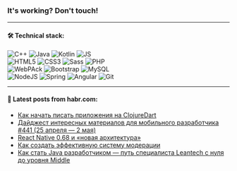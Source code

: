 ### It's working? Don't touch!

---

#### 🛠️ Technical stack:

![C++](https://img.shields.io/badge/C++-informational?logo=c%2B%2B&style=flat&logoColor=white&color=9C033A)
![Java](https://img.shields.io/badge/Java-informational?logo=java&style=flat&logoColor=white&color=007396)
![Kotlin](https://img.shields.io/badge/Kotlin-informational?logo=Kotlin&style=flat&logoColor=white&color=0095D5)
![JS](https://img.shields.io/badge/JS-informational?logo=javaScript&style=flat&logoColor=black&color=F7Df1E) <br>
![HTML5](https://img.shields.io/badge/HTML5-informational?logo=html5&style=flat&logoColor=white&color=E34F26)
![CSS3](https://img.shields.io/badge/CSS3-informational?logo=css3&style=flat&logoColor=white&color=157286)
![Sass](https://img.shields.io/badge/Saas-informational?logo=sass&style=flat&logoColor=white&color=hotpink)
![PHP](https://img.shields.io/badge/PHP-informational?logo=php&style=flat&logoColor=white&color=777BB4) <br>
![WebPAck](https://img.shields.io/badge/WebPack-informational?logo=webPack&style=flat&logoColor=white&color=FF6F00)
![Bootstrap](https://img.shields.io/badge/Bootstrap-informational?logo=Bootstrap&style=flat&logoColor=white&color=7952B3)
![MySQL](https://img.shields.io/badge/MySQL-informational?logo=MySQL&style=flat&logoColor=white&color=00f) <br>
![NodeJS](https://img.shields.io/badge/NodeJS-informational?logo=node.js&style=flat&logoColor=white&color=43853D)
![Spring](https://img.shields.io/badge/Spring-informational?logo=Spring&style=flat&logoColor=white&color=0A9EDC)
![Angular](https://img.shields.io/badge/Vue-informational?logo=vue.js&style=flat&logoColor=white&color=red)
![Git](https://img.shields.io/badge/Git-informational?logo=git&style=flat&logoColor=white&color=darkorange)

___

#### 💬 Latest posts from habr.com:

<!-- BLOG-POST-LIST:START -->
- [Как начать писать приложения на ClojureDart](https://habr.com/ru/post/664026/?utm_source=habrahabr&utm_medium=rss&utm_campaign=664026)
- [Дайджест интересных материалов для мобильного разработчика #441 &lpar;25 апреля — 2 мая&rpar;](https://habr.com/ru/post/664022/?utm_source=habrahabr&utm_medium=rss&utm_campaign=664022)
- [React Native 0.68 и «новая архитектура»](https://habr.com/ru/post/663928/?utm_source=habrahabr&utm_medium=rss&utm_campaign=663928)
- [Как создать эффективную систему модерации](https://habr.com/ru/post/663986/?utm_source=habrahabr&utm_medium=rss&utm_campaign=663986)
- [Как стать Java разработчиком — путь специалиста Leantech с нуля до уровня Middle](https://habr.com/ru/post/663982/?utm_source=habrahabr&utm_medium=rss&utm_campaign=663982)
<!-- BLOG-POST-LIST:END -->
